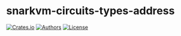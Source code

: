 # snarkvm-circuits-types-address

[![Crates.io](https://img.shields.io/crates/v/snarkvm-circuits-types-address.svg?color=neon)](https://crates.io/crates/snarkvm-circuits-types-address)
[![Authors](https://img.shields.io/badge/authors-Aleo-orange.svg)](https://aleo.org)
[![License](https://img.shields.io/badge/License-GPLv3-blue.svg)](./LICENSE.md)
